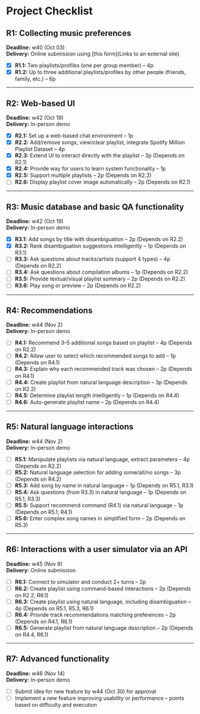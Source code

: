 # Project Checklist

## R1: Collecting music preferences
**Deadline:** w40 (Oct 03)  
**Delivery:** Online submission using [this form](Links to an external site)

- [x] **R1.1:** Two playlists/profiles (one per group member) – 4p  
- [x] **R1.2:** Up to three additional playlists/profiles by other people (friends, family, etc.) – 6p  

---

## R2: Web-based UI
**Deadline:** w42 (Oct 19)  
**Delivery:** In-person demo

- [x] **R2.1:** Set up a web-based chat environment – 1p  
- [x] **R2.2:** Add/remove songs, view/clear playlist, integrate Spotify Million Playlist Dataset – 4p  
- [x] **R2.3:** Extend UI to interact directly with the playlist – 3p (Depends on R2.1)  
- [x] **R2.4:** Provide way for users to learn system functionality – 1p  
- [x] **R2.5:** Support multiple playlists – 2p (Depends on R2.2)  
- [ ] **R2.6:** Display playlist cover image automatically – 2p (Depends on R2.1)  

---

## R3: Music database and basic QA functionality
**Deadline:** w42 (Oct 19)  
**Delivery:** In-person demo

- [x] **R3.1:** Add songs by title with disambiguation – 2p (Depends on R2.2)  
- [x] **R3.2:** Rank disambiguation suggestions intelligently – 1p (Depends on R3.1)  
- [ ] **R3.3:** Ask questions about tracks/artists (support 4 types) – 4p (Depends on R2.2)  
- [ ] **R3.4:** Ask questions about compilation albums – 1p (Depends on R2.2)  
- [ ] **R3.5:** Provide textual/visual playlist summary – 2p (Depends on R2.2)  
- [ ] **R3.6:** Play song or preview – 2p (Depends on R2.2)  

---

## R4: Recommendations
**Deadline:** w44 (Nov 2)  
**Delivery:** In-person demo

- [ ] **R4.1:** Recommend 3–5 additional songs based on playlist – 4p (Depends on R2.2)  
- [ ] **R4.2:** Allow user to select which recommended songs to add – 1p (Depends on R4.1)  
- [ ] **R4.3:** Explain why each recommended track was chosen – 2p (Depends on R4.1)  
- [ ] **R4.4:** Create playlist from natural language description – 3p (Depends on R2.2)  
- [ ] **R4.5:** Determine playlist length intelligently – 1p (Depends on R4.4)  
- [ ] **R4.6:** Auto-generate playlist name – 2p (Depends on R4.4)  

---

## R5: Natural language interactions
**Deadline:** w44 (Nov 2)  
**Delivery:** In-person demo

- [ ] **R5.1:** Manipulate playlists via natural language, extract parameters – 4p (Depends on R2.2)  
- [ ] **R5.2:** Natural language selection for adding some/all/no songs – 3p (Depends on R4.2)  
- [ ] **R5.3:** Add song by name in natural language – 1p (Depends on R5.1, R3.1)  
- [ ] **R5.4:** Ask questions (from R3.3) in natural language – 1p (Depends on R5.1, R3.3)  
- [ ] **R5.5:** Support recommend command (R4.1) via natural language – 1p (Depends on R5.1, R4.1)  
- [ ] **R5.6:** Enter complex song names in simplified form – 2p (Depends on R5.3)  

---

## R6: Interactions with a user simulator via an API
**Deadline:** w45 (Nov 9)  
**Delivery:** Online submission

- [ ] **R6.1:** Connect to simulator and conduct 2+ turns – 2p  
- [ ] **R6.2:** Create playlist using command-based interactions – 2p (Depends on R2.2, R6.1)  
- [ ] **R6.3:** Create playlist using natural language, including disambiguation – 4p (Depends on R5.1, R5.3, R6.1)  
- [ ] **R6.4:** Provide track recommendations matching preferences – 2p (Depends on R4.1, R6.1)  
- [ ] **R6.5:** Generate playlist from natural language description – 2p (Depends on R4.4, R6.1)  

---

## R7: Advanced functionality
**Deadline:** w46 (Nov 14)  
**Delivery:** In-person demo

- [ ] Submit idea for new feature by w44 (Oct 30) for approval  
- [ ] Implement a new feature improving usability or performance – points based on difficulty and execution  
